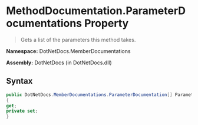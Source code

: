 # MethodDocumentation.ParameterDocumentations Property
> Gets a list of the parameters this method takes.

**Namespace:** DotNetDocs.MemberDocumentations

**Assembly:** DotNetDocs (in DotNetDocs.dll)
## Syntax
```csharp
public DotNetDocs.MemberDocumentations.ParameterDocumentation[] ParameterDocumentations
{
get;
private set;
}
```
